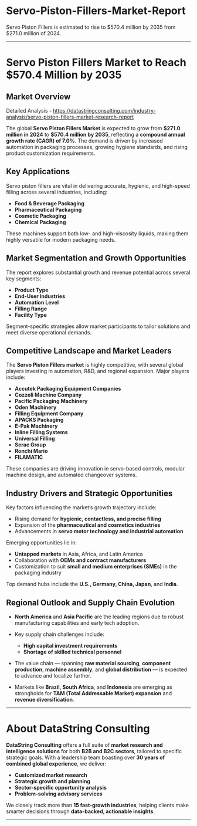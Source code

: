 # Servo-Piston-Fillers-Market-Report

Servo Piston Fillers is estimated to rise to $570.4 million by 2035 from $271.0 million of 2024.

---

# **Servo Piston Fillers Market to Reach \$570.4 Million by 2035**

## **Market Overview**

Detailed Analysis - https://datastringconsulting.com/industry-analysis/servo-piston-fillers-market-research-report

The global **Servo Piston Fillers Market** is expected to grow from **\$271.0 million in 2024** to **\$570.4 million by 2035**, reflecting a **compound annual growth rate (CAGR) of 7.0%**. The demand is driven by increased automation in packaging processes, growing hygiene standards, and rising product customization requirements.

## **Key Applications**

Servo piston fillers are vital in delivering accurate, hygienic, and high-speed filling across several industries, including:

* **Food & Beverage Packaging**
* **Pharmaceutical Packaging**
* **Cosmetic Packaging**
* **Chemical Packaging**

These machines support both low- and high-viscosity liquids, making them highly versatile for modern packaging needs.

## **Market Segmentation and Growth Opportunities**

The report explores substantial growth and revenue potential across several key segments:

* **Product Type**
* **End-User Industries**
* **Automation Level**
* **Filling Range**
* **Facility Type**

Segment-specific strategies allow market participants to tailor solutions and meet diverse operational demands.

## **Competitive Landscape and Market Leaders**

The **Servo Piston Fillers market** is highly competitive, with several global players investing in automation, R\&D, and regional expansion. Major players include:

* **Accutek Packaging Equipment Companies**
* **Cozzoli Machine Company**
* **Pacific Packaging Machinery**
* **Oden Machinery**
* **Filling Equipment Company**
* **APACKS Packaging**
* **E-Pak Machinery**
* **Inline Filling Systems**
* **Universal Filling**
* **Serac Group**
* **Ronchi Mario**
* **FILAMATIC**

These companies are driving innovation in servo-based controls, modular machine design, and automated changeover systems.

## **Industry Drivers and Strategic Opportunities**

Key factors influencing the market’s growth trajectory include:

* Rising demand for **hygienic, contactless, and precise filling**
* Expansion of the **pharmaceutical and cosmetics industries**
* Advancements in **servo motor technology and industrial automation**

Emerging opportunities lie in:

* **Untapped markets** in Asia, Africa, and Latin America
* Collaboration with **OEMs and contract manufacturers**
* Customization to suit **small and medium enterprises (SMEs)** in the packaging industry

Top demand hubs include the **U.S., Germany, China, Japan**, and **India**.

## **Regional Outlook and Supply Chain Evolution**

* **North America** and **Asia Pacific** are the leading regions due to robust manufacturing capabilities and early tech adoption.
* Key supply chain challenges include:

  * **High capital investment requirements**
  * **Shortage of skilled technical personnel**
* The value chain — spanning **raw material sourcing**, **component production**, **machine assembly**, and **global distribution** — is expected to advance and localize further.
* Markets like **Brazil, South Africa**, and **Indonesia** are emerging as strongholds for **TAM (Total Addressable Market) expansion** and **revenue diversification**.

---

# **About DataString Consulting**

**DataString Consulting** offers a full suite of **market research and intelligence solutions** for both **B2B and B2C sectors**, tailored to specific strategic goals. With a leadership team boasting over **30 years of combined global experience**, we deliver:

* **Customized market research**
* **Strategic growth and planning**
* **Sector-specific opportunity analysis**
* **Problem-solving advisory services**

We closely track more than **15 fast-growth industries**, helping clients make smarter decisions through **data-backed, actionable insights**.

---
